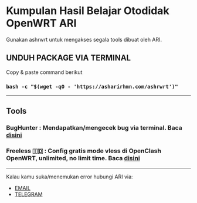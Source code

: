 # Kumpulan Hasil Belajar Otodidak OpenWRT ARI
Gunakan ashrwrt untuk mengakses segala tools dibuat oleh ARI.



## UNDUH PACKAGE VIA TERMINAL
Copy & paste command berikut

### `bash -c "$(wget -qO - 'https://asharirhmn.com/ashrwrt')"`

------------------------------
## Tools
### BugHunter : Mendapatkan/mengecek bug via terminal. Baca [disini](https://github.com/letsgetwork/WRT/tree/main/BugHunter)

### Freeless 🇮🇩 : Config gratis mode vless di OpenClash OpenWRT, unlimited, no limit time. Baca [disini](https://github.com/letsgetwork/WRT/tree/main/Freeless)

------------------------------
Kalau kamu suka/menemukan error hubungi ARI via:
- [EMAIL](mailto:hi@asharirhmn.com)
- [TELEGRAM](https://t.me/asharirhmn) 
